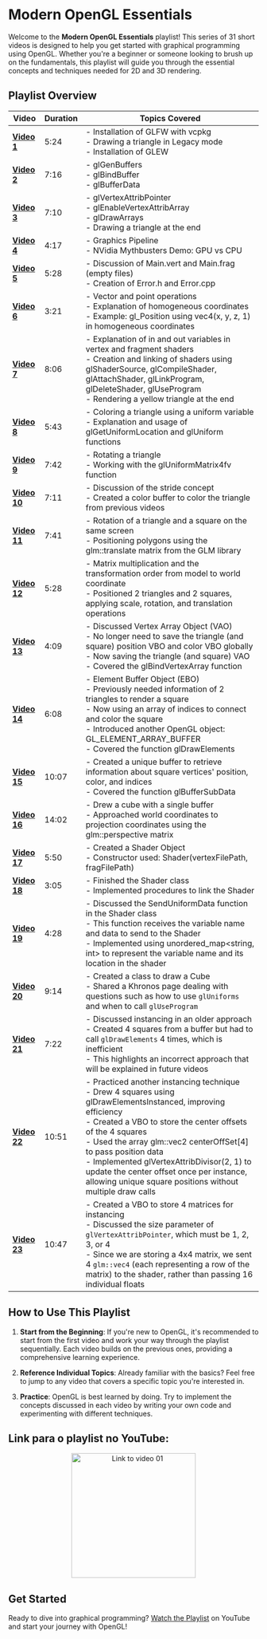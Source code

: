 # Modern OpenGL Essentials

Welcome to the **Modern OpenGL Essentials** playlist! This series of 31 short videos is designed to help you get started with graphical programming using OpenGL. Whether you're a beginner or someone looking to brush up on the fundamentals, this playlist will guide you through the essential concepts and techniques needed for 2D and 3D rendering.

## Playlist Overview

 | **Video** | **Duration** | **Topics Covered** |
|-----------|--------------|---------------------|
| **[Video 1](https://youtu.be/MqIg2InJTKM?si=Qn4CiumsTw8yk-SN)** | 5:24 | - Installation of GLFW with vcpkg <br> - Drawing a triangle in Legacy mode <br> - Installation of GLEW |
| **[Video 2](https://youtu.be/-dK5QUrJX4E?si=feVAqpEvTSmxZDRY)** | 7:16 | - glGenBuffers <br> - glBindBuffer <br> - glBufferData |
| **[Video 3](https://youtu.be/P3PTqWFTvbU?si=dAM8Ain8dMaZ0Uso)** | 7:10 | - glVertexAttribPointer <br> - glEnableVertexAttribArray <br> - glDrawArrays <br> - Drawing a triangle at the end |
| **[Video 4](https://youtu.be/-P28LKWTzrI?si=o6-FW-ToZEPHOiEJ)** | 4:17 | - Graphics Pipeline <br> - NVidia Mythbusters Demo: GPU vs CPU |
| **[Video 5](https://youtu.be/BACQ1cdBHhk?si=JVZigkyZ-RBg_5V0)** | 5:28 | - Discussion of Main.vert and Main.frag (empty files) <br> - Creation of Error.h and Error.cpp |
| **[Video 6](https://youtu.be/KCEiHRvnbYs?si=4u_Lj5hCC44Pxj7L)** | 3:21 | - Vector and point operations <br> - Explanation of homogeneous coordinates <br> - Example: gl_Position using vec4(x, y, z, 1) in homogeneous coordinates |
| **[Video 7](https://youtu.be/Cj6FBxf2dME?si=uY_H_8m1i9SJb-5b)** | 8:06 | - Explanation of in and out variables in vertex and fragment shaders <br> - Creation and linking of shaders using glShaderSource, glCompileShader, glAttachShader, glLinkProgram, glDeleteShader, glUseProgram <br> - Rendering a yellow triangle at the end |
| **[Video 8](https://youtu.be/lz5c1WpBiMg?si=DkZSGGgCGM9fsy68)** | 5:43 | - Coloring a triangle using a uniform variable <br> - Explanation and usage of glGetUniformLocation and glUniform functions|
| **[Video 9](https://youtu.be/cO5ZVmn6XPw?si=mpTmQDjMPh2u9x8I)** | 7:42 | - Rotating a triangle <br> - Working with the glUniformMatrix4fv function |
| **[Video 10](https://youtu.be/dCd29TxN7XM?si=A8zJLLzHRUIpdvB-)** | 7:11 | - Discussion of the stride concept <br> - Created a color buffer to color the triangle from previous videos |
| **[Video 11](https://youtu.be/M6IPySbbODk?si=fvo0J5cMV9UADLou)** | 7:41 | - Rotation of a triangle and a square on the same screen <br> - Positioning polygons using the glm::translate matrix from the GLM library |
| **[Video 12](https://youtu.be/CoQsSe83i3Y?si=dlPiiKfGrNdRekih)** | 5:28 | - Matrix multiplication and the transformation order from model to world coordinate <br> - Positioned 2 triangles and 2 squares, applying scale, rotation, and translation operations |
| **[Video 13](https://youtu.be/aKEyOv2JreA?si=KvsEmTkOqSw-OPDN)** | 4:09 | - Discussed Vertex Array Object (VAO) <br> - No longer need to save the triangle (and square) position VBO and color VBO globally <br> - Now saving the triangle (and square) VAO <br> - Covered the glBindVertexArray function |
| **[Video 14](https://youtu.be/fBftnaGB4ag?si=4318DQFLfEwB3_bl)** | 6:08 | - Element Buffer Object (EBO) <br> - Previously needed information of 2 triangles to render a square <br> - Now using an array of indices to connect and color the square <br> - Introduced another OpenGL object: GL_ELEMENT_ARRAY_BUFFER <br> - Covered the function glDrawElements |
| **[Video 15](https://youtu.be/HBKfZ1ADRzY?si=sYClMko6twaP0Sn8)** | 10:07 | - Created a unique buffer to retrieve information about square vertices' position, color, and indices <br> - Covered the function glBufferSubData |
| **[Video 16](https://youtu.be/o8Nb3HR4n9c?si=rbTWPRGfupiS0Dsb)** | 14:02 | - Drew a cube with a single buffer <br> - Approached world coordinates to projection coordinates using the glm::perspective matrix |
| **[Video 17](https://youtu.be/XBiL4UVPags?si=NezXssll9aogd3Ae)** | 5:50 | - Created a Shader Object <br> - Constructor used: Shader(vertexFilePath, fragFilePath) |
| **[Video 18](https://youtu.be/XAL-YM3MUFo?si=Oj82HcL_9SXEJP5D)** | 3:05 | - Finished the Shader class <br> - Implemented procedures to link the Shader |
| **[Video 19](https://youtu.be/pyFB9dszmn4?si=I37ttZaovIr4OPaV)** | 4:28 | - Discussed the SendUniformData function in the Shader class <br> - This function receives the variable name and data to send to the Shader <br> - Implemented using unordered_map<string, int> to represent the variable name and its location in the shader |
| **[Video 20](https://youtu.be/lqQgYoC-Qhw?si=MfDHk0gBkZcf0HIt)** | 9:14 | - Created a class to draw a Cube <br> - Shared a Khronos page dealing with questions such as how to use `glUniforms` and when to call `glUseProgram` |
| **[Video 21](https://youtu.be/NshL3l-tTGk?si=sSS67laY-Gcp4V5D)** | 7:22 | - Discussed instancing in an older approach <br> - Created 4 squares from a buffer but had to call `glDrawElements` 4 times, which is inefficient <br> - This highlights an incorrect approach that will be explained in future videos |
| **[Video 22](https://youtu.be/CoHh3CorSBk?si=bhmJ8Bg4wfKyvZKm)** | 10:51 | - Practiced another instancing technique <br> - Drew 4 squares using glDrawElementsInstanced, improving efficiency <br> - Created a VBO to store the center offsets of the 4 squares <br> - Used the array glm::vec2 centerOffSet[4] to pass position data <br> - Implemented glVertexAttribDivisor(2, 1) to update the center offset once per instance, allowing unique square positions without multiple draw calls |
| **[Video 23](https://youtu.be/H2emM64XzD0?si=OYjNAktjbk0lzXuo)** | 10:47 | - Created a VBO to store 4 matrices for instancing <br> - Discussed the size parameter of `glVertexAttribPointer`, which must be 1, 2, 3, or 4 <br> - Since we are storing a 4x4 matrix, we sent 4 `glm::vec4` (each representing a row of the matrix) to the shader, rather than passing 16 individual floats|

## How to Use This Playlist

1. **Start from the Beginning**: If you're new to OpenGL, it's recommended to start from the first video and work your way through the playlist sequentially. Each video builds on the previous ones, providing a comprehensive learning experience.
   
2. **Reference Individual Topics**: Already familiar with the basics? Feel free to jump to any video that covers a specific topic you're interested in.

3. **Practice**: OpenGL is best learned by doing. Try to implement the concepts discussed in each video by writing your own code and experimenting with different techniques.

## Link para o playlist no YouTube:
<div style="text-align: center;">
    <a href="https://youtube.com/playlist?list=PLVRDPs83ZhmfQGjLmOr6-m8VcPxjg_Jv0">
        <img src="https://img.youtube.com/vi/MqIg2InJTKM/default.jpg" alt="Link to video 01" width="250" />
    </a>
</div>

## Get Started

Ready to dive into graphical programming? [Watch the Playlist](https://www.youtube.com/playlist?list=PLVRDPs83ZhmfQGjLmOr6-m8VcPxjg_Jv0) on YouTube and start your journey with OpenGL!
